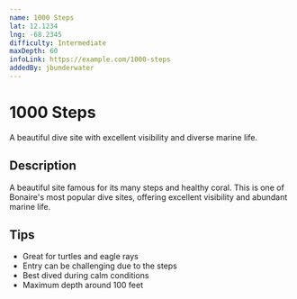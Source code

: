 ```yaml
---
name: 1000 Steps
lat: 12.1234
lng: -68.2345
difficulty: Intermediate
maxDepth: 60
infoLink: https://example.com/1000-steps
addedBy: jbunderwater
---
```


# 1000 Steps

A beautiful dive site with excellent visibility and diverse marine life.

## Description
A beautiful site famous for its many steps and healthy coral. This is one of Bonaire's most popular dive sites, offering excellent visibility and abundant marine life.

## Tips
- Great for turtles and eagle rays
- Entry can be challenging due to the steps
- Best dived during calm conditions
- Maximum depth around 100 feet 